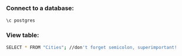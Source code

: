 # 

### Connect to a database:
```sh
\c postgres
```
### View table:
```sh
SELECT * FROM "Cities"; //don't forget semicolon, superimportant!
```